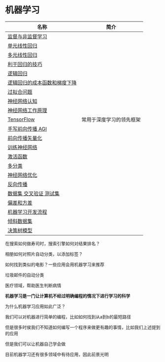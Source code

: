 # 机器学习

| 名称 | 简介 |
| - | - |
| [监督与非监督学习](Unit1.md) | |
| [单元线性回归](Unit2.md) | |
| [多元线性回归](Unit3.md) | |
| [利于回归的技巧](Unit4.md) | |
| [逻辑回归](Unit5.md) | |
| [逻辑回归的成本函数和梯度下降](Unit6.md) | |
| [过拟合问题](Unit7.md) | |
| [神经网络认知](Unit8.md) | |
| [神经网络工作原理](Unit9.md) | |
| [TensorFlow](Unit10.md) | 常用于深度学习的领先框架 |
| [手写前向传播 AGI](Unit11.md) | |
| [前向传播矢量化](Unit12.md) | |
| [训练神经网络](Unit13.md) | |
| [激活函数](Unit14.md) | |
| [多分类](Unit15.md) | |
| [神经网络优化](Unit16.md) | |
| [反向传播](Unit17.md) | |
| [数据集 交叉验证 测试集](Unit18.md) | |
| [偏差和方差](Unit19.md) | |
| [机器学习开发流程](Unit20.md) | |
| [倾斜数据集](Unit21.md) | |
| [决策树模型](Unit22.md) | |

在搜索如何做寿司时，搜索引擎如何对结果排名？

相册如何对照片自动分类，以添加标签？

如何找到类似的电影？一些应用会用机器学习来推荐

垃圾邮件的自动分类

医疗领域，帮助医生判断病情

**机器学习是一门让计算机不经过明确编程的情况下进行学习的科学**


为什么机器学习应用如此广泛？

我们可以对机器进行简单的编程，比如如何找到从a到b的最短路径

但是很多时侯我们不知道如何编写一个程序来做更有趣的事情，比如我们上述提到的应用

但是我们可以让机器自己学会做

目前机器学习还有很多领域中有待应用，因此前景光明

